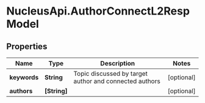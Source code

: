 # NucleusApi.AuthorConnectL2RespModel

## Properties
Name | Type | Description | Notes
------------ | ------------- | ------------- | -------------
**keywords** | **String** | Topic discussed by target author and connected authors | [optional] 
**authors** | **[String]** |  | [optional] 


